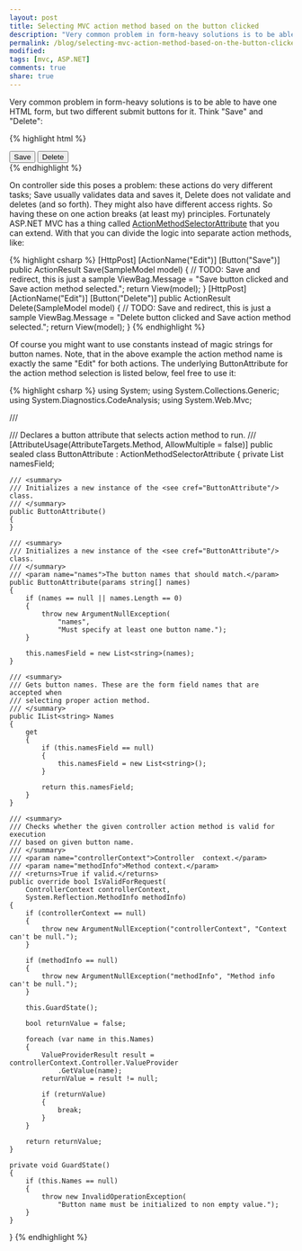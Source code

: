```yaml
---
layout: post
title: Selecting MVC action method based on the button clicked
description: "Very common problem in form-heavy solutions is to be able to have one HTML form, but two different submit buttons for it. Learn the MVC way to do solve this."
permalink: /blog/selecting-mvc-action-method-based-on-the-button-clicked
modified: 
tags: [mvc, ASP.NET]
comments: true
share: true
---
```


Very common problem in form-heavy solutions is to be able to have one HTML form, but two different submit buttons for it. Think "Save" and "Delete":

{% highlight html %}
<div id="buttons">
    <button name="Save">Save</button>
    <button name="Delete">Delete</button>
</div>
{% endhighlight %}

On controller side this poses a problem: these actions do very different tasks; Save usually validates data and saves it, Delete does not validate and deletes (and so forth). They might also have different access rights. So having these on one action breaks (at least my) principles. Fortunately ASP.NET MVC has a thing called [ActionMethodSelectorAttribute](http://msdn.microsoft.com/en-us/library/system.web.mvc.actionmethodselectorattribute.aspx) that you can extend. With that you can divide the logic into separate action methods, like:

{% highlight csharp %}
[HttpPost]
[ActionName("Edit")]
[Button("Save")]
public ActionResult Save(SampleModel model)
{
    // TODO: Save and redirect, this is just a sample
    ViewBag.Message = "Save button clicked and Save action method selected.";
    return View(model);
}
[HttpPost]
[ActionName("Edit")]
[Button("Delete")]
public ActionResult Delete(SampleModel model)
{
    // TODO: Save and redirect, this is just a sample
    ViewBag.Message = "Delete button clicked and Save action method selected.";
    return View(model);
}
{% endhighlight %}

Of course you might want to use constants instead of magic strings for button names. Note, that in the above example the action method name is exactly the same "Edit" for both actions. The underlying ButtonAttribute for the action method selection is listed below, feel free to use it: 

{% highlight csharp %}
using System;
using System.Collections.Generic;
using System.Diagnostics.CodeAnalysis;
using System.Web.Mvc;

/// <summary>
/// Declares a button attribute that selects action method to run. 
/// </summary>
[AttributeUsage(AttributeTargets.Method, AllowMultiple = false)]
public sealed class ButtonAttribute : ActionMethodSelectorAttribute
{
    private List<string> namesField;

    /// <summary>
    /// Initializes a new instance of the <see cref="ButtonAttribute"/> class.
    /// </summary>
    public ButtonAttribute()
    {
    }

    /// <summary>
    /// Initializes a new instance of the <see cref="ButtonAttribute"/> class.
    /// </summary>
    /// <param name="names">The button names that should match.</param>
    public ButtonAttribute(params string[] names)
    {
        if (names == null || names.Length == 0)
        {
            throw new ArgumentNullException(
                "names", 
                "Must specify at least one button name.");
        }

        this.namesField = new List<string>(names);
    }

    /// <summary>
    /// Gets button names. These are the form field names that are accepted when
    /// selecting proper action method.
    /// </summary>
    public IList<string> Names
    {
        get
        {
            if (this.namesField == null)
            {
                this.namesField = new List<string>();
            }

            return this.namesField;
        }
    }

    /// <summary>
    /// Checks whether the given controller action method is valid for execution 
    /// based on given button name.
    /// </summary>
    /// <param name="controllerContext">Controller  context.</param>
    /// <param name="methodInfo">Method context.</param>
    /// <returns>True if valid.</returns>
    public override bool IsValidForRequest(
        ControllerContext controllerContext, 
        System.Reflection.MethodInfo methodInfo)
    {
        if (controllerContext == null)
        {
            throw new ArgumentNullException("controllerContext", "Context can't be null.");
        }

        if (methodInfo == null)
        {
            throw new ArgumentNullException("methodInfo", "Method info can't be null.");
        }

        this.GuardState();

        bool returnValue = false;

        foreach (var name in this.Names)
        {
            ValueProviderResult result = controllerContext.Controller.ValueProvider
                .GetValue(name);
            returnValue = result != null;

            if (returnValue)
            {
                break;
            }
        }

        return returnValue;
    }

    private void GuardState()
    {
        if (this.Names == null)
        {
            throw new InvalidOperationException(
                "Button name must be initialized to non empty value.");
        }
    }
}
{% endhighlight %}
